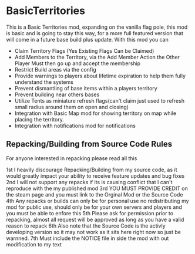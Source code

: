 # BasicTerritories
This is a Basic Territories mod, expanding on the vanilla flag pole, this mod is basic and is going to stay this way, for a more full featured version that will come in a future base build plus update. With this mod you can
- Claim Territory Flags (Yes Existing Flags Can be Claimed)
- Add Members to the Territory, via the Add Member Action the Other Player Must then go up and accept the membership
- Restrict Build areas via the config
- Provide warnings to players about lifetime expiration to help them fully understand the systems
- Prevent dismantling of base items within a players territory
- Prevent building near others bases
- Utilize Tents as miniature refresh flags(can't claim just used to refresh small radius around them on open and closing)
- Integration with Basic Map mod for showing territory on map while placing the territory.
- Integration with notifications mod for notifications

## Repacking/Building from Source Code Rules
For anyone interested in repacking please read all this

1st I heavily discourage Repacking/Building from my source code, as it would greatly impact your ability to receive feature updates and bug fixes
2nd I will not support any repacks if its is causing conflict that I can't reproduce with the my published mod
3rd YOU MUST PROVIDE CREDIT on the steam page and you must link to the Orginal Mod or the Source Code
4th Any repacks or builds can only be for personal use no redistributing my mod for public use, should only be for your own servers and players and you must be able to enfore this
5th Please ask for permission prior to repacking, almost all request will be approved as long as you have a valid reason to repack
6th Also note that the Source Code is the activly developing version so it may not work as it sits here right now so just be warnned.
7th Must include the NOTICE file in side the mod with out modification to my text

